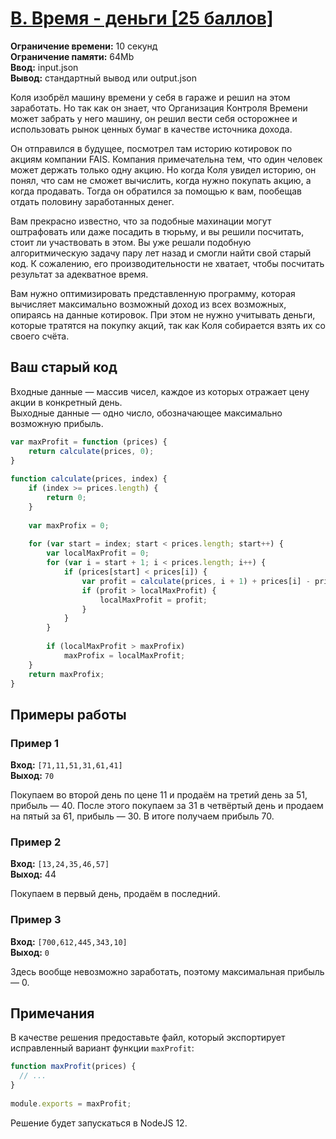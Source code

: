 # [B. Время - деньги [25 баллов]](https://contest.yandex.ru/contest/24470/problems/B/)

**Ограничение времени:** 10 секунд \
**Ограничение памяти:** 64Mb \
**Ввод:** input.json \
**Вывод:** стандартный вывод или output.json

Коля изобрёл машину времени у себя в гараже и решил на этом заработать. Но так как он знает, что Организация Контроля Времени может забрать у него машину, он решил вести себя осторожнее и использовать рынок ценных бумаг в качестве источника дохода.

Он отправился в будущее, посмотрел там историю котировок по акциям компании FAIS. Компания примечательна тем, что один человек может держать только одну акцию. Но когда Коля увидел историю, он понял, что сам не сможет вычислить, когда нужно покупать акцию, а когда продавать. Тогда он обратился за помощью к вам, пообещав отдать половину заработанных денег.

Вам прекрасно известно, что за подобные махинации могут оштрафовать или даже посадить в тюрьму, и вы решили посчитать, стоит ли участвовать в этом. Вы уже решали подобную алгоритмическую задачу пару лет назад и смогли найти свой старый код. К сожалению, его производительности не хватает, чтобы посчитать результат за адекватное время.

Вам нужно оптимизировать представленную программу, которая вычисляет максимально возможный доход из всех возможных, опираясь на данные котировок. При этом не нужно учитывать деньги, которые тратятся на покупку акций, так как Коля собирается взять их со своего счёта.

## Ваш старый код

Входные данные — массив чисел, каждое из которых отражает цену акции в конкретный день. \
Выходные данные — одно число, обозначающее максимально возможную прибыль.

```javascript
var maxProfit = function (prices) {  
    return calculate(prices, 0);  
}  
 
function calculate(prices, index) {  
    if (index >= prices.length) {  
        return 0;  
    }  
 
    var maxProfix = 0;  
 
    for (var start = index; start < prices.length; start++) {  
        var localMaxProfit = 0;  
        for (var i = start + 1; i < prices.length; i++) {  
            if (prices[start] < prices[i]) {  
                var profit = calculate(prices, i + 1) + prices[i] - prices[start];  
                if (profit > localMaxProfit) {  
                    localMaxProfit = profit;  
                }  
            }  
        }  
 
        if (localMaxProfit > maxProfix)  
            maxProfix = localMaxProfit;  
    }  
    return maxProfix;  
}
```

## Примеры работы

### Пример 1
**Вход:** `[71,11,51,31,61,41]` \
**Выход:** `70`

Покупаем во второй день по цене 11 и продаём на третий день за 51, прибыль — 40. После этого покупаем за 31 в четвёртый день и продаем на пятый за 61, прибыль — 30. В итоге получаем прибыль 70.

### Пример 2
**Вход:** `[13,24,35,46,57]` \
**Выход:** 44

Покупаем в первый день, продаём в последний.

### Пример 3
**Вход:** `[700,612,445,343,10]` \
**Выход:** `0`

Здесь вообще невозможно заработать, поэтому максимальная прибыль — 0.

## Примечания

В качестве решения предоставьте файл, который экспортирует исправленный вариант функции `maxProfit`:
```javascript
function maxProfit(prices) {  
  // ...  
}
 
module.exports = maxProfit;
```

Решение будет запускаться в NodeJS 12.
